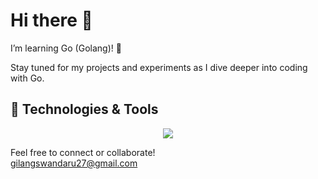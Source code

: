 # Hi there 👋  

I’m learning Go (Golang)! 🚀  

Stay tuned for my projects and experiments as I dive deeper into coding with Go.  

## 🔧 **Technologies & Tools**
<p align="center">
  <a href="https://skillicons.dev">
    <img src="https://skillicons.dev/icons?i=go,aws,gcp,terraform,docker,kubernetes,linux,prometheus,grafana,python,typescript,js,ansible,elasticsearch,postgres,mysql,jenkins&perline=6" />
  </a>
</p>


Feel free to connect or collaborate!  
gilangswandaru27@gmail.com
